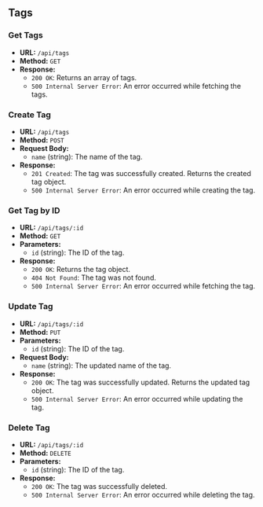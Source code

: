 ## Tags

### Get Tags

- **URL:** `/api/tags`
- **Method:** `GET`
- **Response:**
  - `200 OK`: Returns an array of tags.
  - `500 Internal Server Error`: An error occurred while fetching the tags.

### Create Tag

- **URL:** `/api/tags`
- **Method:** `POST`
- **Request Body:**
  - `name` (string): The name of the tag.
- **Response:**
  - `201 Created`: The tag was successfully created. Returns the created tag object.
  - `500 Internal Server Error`: An error occurred while creating the tag.

### Get Tag by ID

- **URL:** `/api/tags/:id`
- **Method:** `GET`
- **Parameters:**
  - `id` (string): The ID of the tag.
- **Response:**
  - `200 OK`: Returns the tag object.
  - `404 Not Found`: The tag was not found.
  - `500 Internal Server Error`: An error occurred while fetching the tag.

### Update Tag

- **URL:** `/api/tags/:id`
- **Method:** `PUT`
- **Parameters:**
  - `id` (string): The ID of the tag.
- **Request Body:**
  - `name` (string): The updated name of the tag.
- **Response:**
  - `200 OK`: The tag was successfully updated. Returns the updated tag object.
  - `500 Internal Server Error`: An error occurred while updating the tag.

### Delete Tag

- **URL:** `/api/tags/:id`
- **Method:** `DELETE`
- **Parameters:**
  - `id` (string): The ID of the tag.
- **Response:**
  - `200 OK`: The tag was successfully deleted.
  - `500 Internal Server Error`: An error occurred while deleting the tag.
